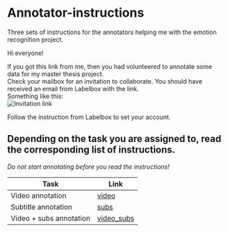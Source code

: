 # Annotator-instructions
Three sets of instructions for the annotators helping me with the emotion recognition project.

Hi everyone!

If you got this link from me, then you had volunteered to annotate some data for my master thesis project.  
Check your mailbox for an invitation to collaborate. You should have received an email from Labelbox with the link.  
Something like this:  
![Invitation link](/invitation.png)

Follow the instruction from Labelbox to set your account.  

## Depending on the task you are assigned to, read the corresponding list of instructions.
*Do not start annotating before you read the instructions!*

Task | Link
------------ | -------------
Video annotation | [video](/Video.md)
Subtitle annotation | [subs](/Subs.md)
Video + subs annotation | [video_subs](/Video_subs.md)
